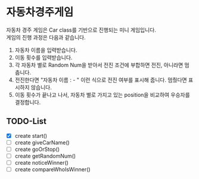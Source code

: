 # 자동차경주게임

자동차 경주 게임은 Car class를 기반으로 진행되는 미니 게임입니다.  
게임의 진행 과정은 다음과 같습니다.  
1. 자동차 이름을 입력받습니다.  
2. 이동 횟수를 입력받습니다.  
3. 각 자동차 별로 Random Num을 받아서 전진 조건에 부합하면 전진, 아니라면 멈춥니다.  
4. 전진한다면 "자동차 이름 : - " 이런 식으로 전진 여부를 표시해 줍니다. 멈췄다면 표시하지 않습니다.  
5. 이동 횟수가 끝나고 나서, 자동차 별로 가지고 있는 position을 비교하여 우승자를 결정합니다.

## TODO-List

- [x] create start()
- [ ] create giveCarName()
- [ ] create goOrStop()
- [ ] create getRandomNum()
- [ ] create noticeWinner()
- [ ] create compareWhoIsWinner()